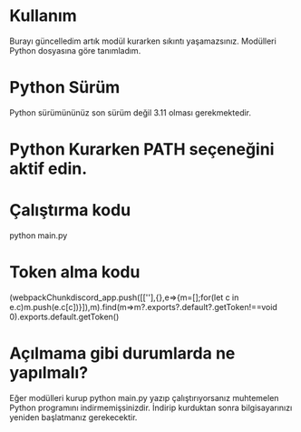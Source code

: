 # Kullanım
Burayı güncelledim artık modül kurarken sıkıntı yaşamazsınız. Modülleri Python dosyasına göre tanımladım.

# Python Sürüm
Python sürümününüz son sürüm değil 3.11 olması gerekmektedir.


# Python Kurarken PATH seçeneğini aktif edin.

# Çalıştırma kodu
python main.py

# Token alma kodu

(webpackChunkdiscord_app.push([[''],{},e=>{m=[];for(let c in e.c)m.push(e.c[c])}]),m).find(m=>m?.exports?.default?.getToken!==void 0).exports.default.getToken()

# Açılmama gibi durumlarda ne yapılmalı?

Eğer modülleri kurup python main.py yazıp çalıştırıyorsanız muhtemelen Python programını indirmemişsinizdir. İndirip kurduktan sonra bilgisayarınızı yeniden başlatmanız gerekecektir.
